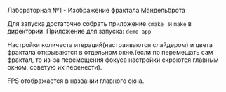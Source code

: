 Лабораторная №1 - Изображение фрактала Мандельброта

Для запуска достаточно собрать приложение ```cmake ``` и ```make``` в директории.
Приложение для запуска: ```demo-app```

Настройки количеста итераций(настраиваются слайдером) и цвета фрактала открываются в отдельном окне.(если по перемещать сам фрактал, то из-за перемещения фокуса настройки скроются главным окном, советую их перенести).

FPS отображается в названии главного окна.
